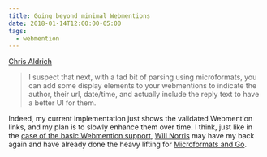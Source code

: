 ```yaml
---
title: Going beyond minimal Webmentions
date: 2018-01-14T12:00:00-05:00
tags:
  - webmention
---
```


[Chris Aldrich](http://stream.boffosocko.com/2018/i-suspect-that-next-with-a-tad-bit-of-parsing)

> I suspect that next, with a tad bit of parsing using microformats, you can
> add some display elements to your webmentions to indicate the author, their
> url, date/time, and actually include the reply text to have a better UI for
> them.

Indeed, my current implementation just shows the validated Webmention
links, and my plan is to slowly enhance them over time. I think, just like
in the [case of the basic Webmention support](https://willnorris.com/go/webmention), [Will
Norris](https://willnorris.com) may have my back again and have already done
the heavy lifting for [Microformats and Go](https://willnorris.com/go/microformats).
